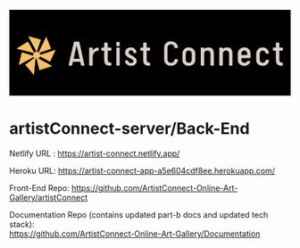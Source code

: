 ![logo](./Logo.png) 
# artistConnect-server/Back-End  

Netlify URL : https://artist-connect.netlify.app/ 

Heroku URL: https://artist-connect-app-a5e604cdf8ee.herokuapp.com/

Front-End Repo: https://github.com/ArtistConnect-Online-Art-Gallery/artistConnect

Documentation Repo (contains updated part-b docs and updated tech stack):   
https://github.com/ArtistConnect-Online-Art-Gallery/Documentation




